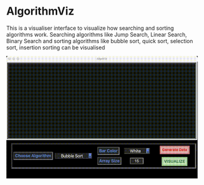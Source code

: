 # AlgorithmViz
This is a visualiser interface to visualize how searching and sorting algorithms work. Searching algorithms like Jump Search, Linear Search, Binary Search and sorting algorithms like bubble sort, quick sort, selection sort, insertion sorting can be visualised

![](demo.gif)
